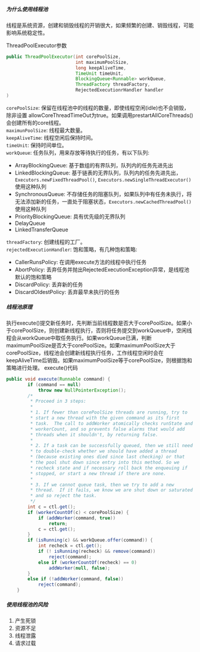 ##### 为什么使用线程池
线程是系统资源，创建和销毁线程的开销很大，如果频繁的创建、销毁线程，可能影响系统稳定性。

ThreadPoolExecutor参数
```java
public ThreadPoolExecutor(int corePoolSize, 
                          int maximumPoolSize,
                          long keepAliveTime, 
                          TimeUnit timeUnit,
                          BlockingQueue<Runnable> workQueue,
                          ThreadFactory threadFactory,
                          RejectedExecutionrHandler handler
)
```
`corePoolSize`: 保留在线程池中的线程的数量，即使线程空闲(idle)也不会销毁，除非设置   allowCoreThreadTimeOut为true。如果调用prestartAllCoreThreads()会创建所有的core线程。  
`maximunPoolSize`: 线程最大数量。  
`keepAliveTime`: 线程空闲后保持时间。  
`timeUnit`: 保持时间单位。  
`workQueue`: 任务队列，用来存放等待执行的任务，有以下队列:
  * ArrayBlockingQueue: 基于数组的有界队列，队列内的任务先进先出
  * LinkedBlockingQueue: 基于链表的无界队列，队列内的任务先进先出，`Executors.newFixedThreadPool()`, `Executors.newSingleThreadExecutor()`使用这种队列
  * SynchronousQueue: 不存储任务的阻塞队列，如果队列中有任务未执行，将无法添加新的任务，一直处于阻塞状态，`Executors.newCachedThreadPool()`使用这种队列
  * PriorityBlockingQueue: 具有优先级的无界队列
  * DelayQueue
  * LinkedTransferQueue
 
`threadFactory`: 创建线程的工厂。  
`rejectedExecutionHandler`: 饱和策略，有几种饱和策略:
* CallerRunsPolicy: 在调用execute方法的线程中执行任务
* AbortPolicy: 丢弃任务并抛出RejectedExecutionException异常，是线程池默认的饱和策略
* DiscardPolicy: 丢弃新的任务
* DiscardOldestPolicy: 丢弃最早未执行的任务

##### 线程池原理
执行execute()提交新任务时，先判断当前线程数是否大于corePoolSize。如果小于corePoolSize，则创建新线程执行，否则将任务提交到workQueue中，空闲线程会从workQueue中取任务执行。如果workQueue已满，判断maximumPoolSize是否大于corePoolSize。如果maximumPoolSize大于corePoolSize，线程池会创建新线程执行任务，工作线程空闲时会在keepAliveTime后销毁。如果maximumPoolSize等于corePoolSize，则根据饱和策略进行处理。
execute()代码
```java
public void execute(Runnable command) {
        if (command == null)
            throw new NullPointerException();
        /*
         * Proceed in 3 steps:
         *
         * 1. If fewer than corePoolSize threads are running, try to
         * start a new thread with the given command as its first
         * task.  The call to addWorker atomically checks runState and
         * workerCount, and so prevents false alarms that would add
         * threads when it shouldn't, by returning false.
         *
         * 2. If a task can be successfully queued, then we still need
         * to double-check whether we should have added a thread
         * (because existing ones died since last checking) or that
         * the pool shut down since entry into this method. So we
         * recheck state and if necessary roll back the enqueuing if
         * stopped, or start a new thread if there are none.
         *
         * 3. If we cannot queue task, then we try to add a new
         * thread.  If it fails, we know we are shut down or saturated
         * and so reject the task.
         */
        int c = ctl.get();
        if (workerCountOf(c) < corePoolSize) {
            if (addWorker(command, true))
                return;
            c = ctl.get();
        }
        if (isRunning(c) && workQueue.offer(command)) {
            int recheck = ctl.get();
            if (! isRunning(recheck) && remove(command))
                reject(command);
            else if (workerCountOf(recheck) == 0)
                addWorker(null, false);
        }
        else if (!addWorker(command, false))
            reject(command);
    }
```

##### 使用线程池的风险
1. 产生死锁
2. 资源不足
3. 线程泄露
4. 请求过载